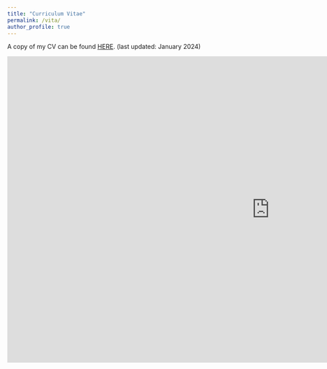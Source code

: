 ```yaml
---
title: "Curriculum Vitae"
permalink: /vita/
author_profile: true
---
```


A copy of my CV can be found [HERE](/files/Park_CV_Jan2024_WEB.pdf).
(last updated: January 2024)

 <embed src="https://yohanpark23.github.io/files/Park_CV_Jan2024_WEB.pdf" type="application/pdf" width="1200px" height="700px" />
